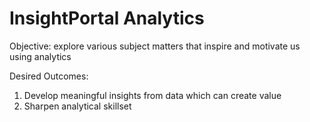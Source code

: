 # InsightPortal Analytics

Objective: explore various subject matters that inspire and motivate us using analytics

Desired Outcomes:
1. Develop meaningful insights from data which can create value
2. Sharpen analytical skillset
 
